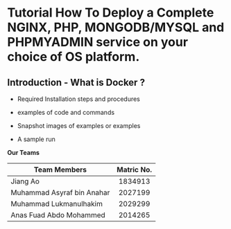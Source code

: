 # Tutorial How To Deploy a Complete NGINX, PHP, MONGODB/MYSQL and PHPMYADMIN service on your choice of OS platform. 

## Introduction - What is Docker ?

* Required Installation steps and procedures

* examples of code and commands

* Snapshot images of examples or examples

* A sample run 


**Our Teams**

| Team Members       | Matric No.           
| ------------- |:-------------:|
| Jiang Ao      | 1834913 | 
| Muhammad Asyraf bin Anahar     | 2027199|   
| Muhammad Lukmanulhakim| 2029299| 
| Anas Fuad Abdo Mohammed | 2014265| 
